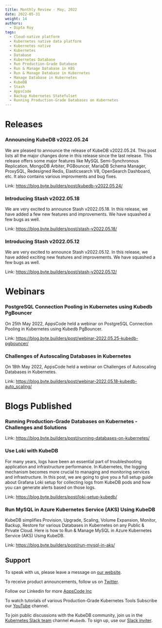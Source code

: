 ```yaml
---
title: Monthly Review - May, 2022
date: 2022-05-31
weight: 14
authors:
  - Dipta Roy
tags:
  - Cloud-native platform
  - Kubernetes native data platform
  - Kubernetes native
  - Kubernetes
  - Database
  - Kubernetes Database
  - Run Production-Grade Database
  - Run & Manage Database in K8S
  - Run & Manage Database in Kubernetes 
  - Manage Database in Kubernetes
  - KubeDB
  - Stash
  - AppsCode
  - Backup Kubernetes Statefulset
  - Running Production-Grade Databases on Kubernetes
---
```


# Releases

### Announcing KubeDB v2022.05.24

 We are pleased to announce the release of KubeDB v2022.05.24. This post lists all the major changes done in this release since the last release. This release offers some major features like MySQL Semi-Synchronous Replication, MongoDB Arbiter, PGBouncer, MariaDB Schema Manager, ProxySQL, Redesigned Redis, Elasticsearch V8, OpenSearch Dashboard, etc. It also contains various improvments and bug fixes.

 Link: https://blog.byte.builders/post/kubedb-v2022.05.24/

### Introducing Stash v2022.05.18

We are very excited to announce Stash v2022.05.18. In this release, we have added a few new features and improvements. We have squashed a few bugs as well.

Link: https://blog.byte.builders/post/stash-v2022.05.18/


### Introducing Stash v2022.05.12

We are very excited to announce Stash v2022.05.12. In this release, we have added exciting new features and improvements. We have squashed a few bugs as well.

Link: https://blog.byte.builders/post/stash-v2022.05.12/



# Webinars

### PostgreSQL Connection Pooling in Kubernetes using Kubedb PgBouncer

On 25th May 2022, AppsCode held a webinar on PostgreSQL Connection Pooling in Kubernetes using Kubedb PgBouncer.

Link: https://blog.byte.builders/post/webinar-2022.05.25-kubedb-pgbouncer/
 


### Challenges of Autoscaling Databases in Kubernetes

On 18th May 2022, AppsCode held a webinar on Challenges of Autoscaling Databases in Kubernetes. 

Link: https://blog.byte.builders/post/webinar-2022.05.18-kubedb-auto_scaling/



# Blogs Published

### Running Production-Grade Databases on Kubernetes - Challenges and Solutions

Link:  https://blog.byte.builders/post/running-databases-on-kubernetes/


### Use Loki with KubeDB

For many years, logs have been an essential part of troubleshooting application and infrastructure performance. In Kubernetes, the logging mechanism becomes more crucial to managing and monitoring services and infrastructure. In this post, we are going to give you a full setup guide about Grafana Loki setup for collecting logs from KubeDB pods and how you can generate alerts based on those logs.

Link:  https://blog.byte.builders/post/loki-setup-kubedb/



### Run MySQL in Azure Kubernetes Service (AKS) Using KubeDB

KubeDB simplifies Provision, Upgrade, Scaling, Volume Expansion, Monitor, Backup, Restore for various Databases in Kubernetes on any Public & Private Cloud. Here is how to Run & Manage MySQL in Azure Kubernetes Service (AKS) Using KubeDB.

Link: https://blog.byte.builders/post/run-mysql-in-aks/




## Support

To speak with us, please leave a message on [our website](https://appscode.com/contact/).

To receive product announcements, follow us on [Twitter](https://twitter.com/KubeDB).

Follow our Linkedin for more [AppsCode Inc](https://www.linkedin.com/company/appscode/)

To watch tutorials of various Production-Grade Kubernetes Tools Subscribe our [YouTube](https://www.youtube.com/c/AppsCodeInc/) channel.

To join public discussions with the KubeDB community, join us in the [Kubernetes Slack team](https://kubernetes.slack.com/messages/C8149MREV/) channel `#kubedb`. To sign up, use our [Slack inviter](http://slack.kubernetes.io/).
